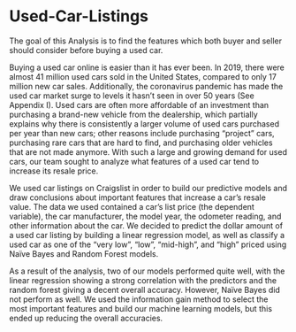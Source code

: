 # Used-Car-Listings
The goal of this Analysis is to find the features which both buyer and seller should consider before buying a used car.


Buying a used car online is easier than it has ever been. In 2019, there were almost 41 million used cars sold in the United States, compared to only 17 million new car sales.  Additionally, the coronavirus pandemic has made the used car market surge to levels it hasn’t seen in over 50 years (See Appendix I).  Used cars are often more affordable of an investment than purchasing a brand-new vehicle from the dealership, which partially explains why there is consistently a larger volume of used cars purchased per year than new cars; other reasons include purchasing “project” cars, purchasing rare cars that are hard to find, and purchasing older vehicles that are not made anymore. With such a large and growing demand for used cars, our team sought to analyze what features of a used car tend to increase its resale price.

We used car listings on Craigslist in order to build our predictive models and draw conclusions about important features that increase a car’s resale value. The data we used contained a car’s list price (the dependent variable), the car manufacturer, the model year, the odometer reading, and other information about the car. We decided to predict the dollar amount of a used car listing by building a linear regression model, as well as classify a used car as one of the “very low”, “low”, “mid-high”, and “high” priced using Naïve Bayes and Random Forest models.

As a result of the analysis, two of our models performed quite well, with the linear regression showing a strong correlation with the predictors and the random forest giving a decent overall accuracy. However, Naïve Bayes did not perform as well. We used the information gain method to select the most important features and  build our machine learning models, but this ended up reducing the overall accuracies.

